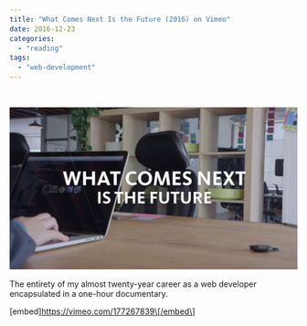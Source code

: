 ```yaml
---
title: "What Comes Next Is the Future (2016) on Vimeo"
date: 2016-12-23
categories: 
  - "reading"
tags: 
  - "web-development"
---
```


 

![](images/584669943_1280x720.jpg)

The entirety of my almost twenty-year career as a web developer encapsulated in a one-hour documentary.

\[embed\]https://vimeo.com/177267839\[/embed\]
